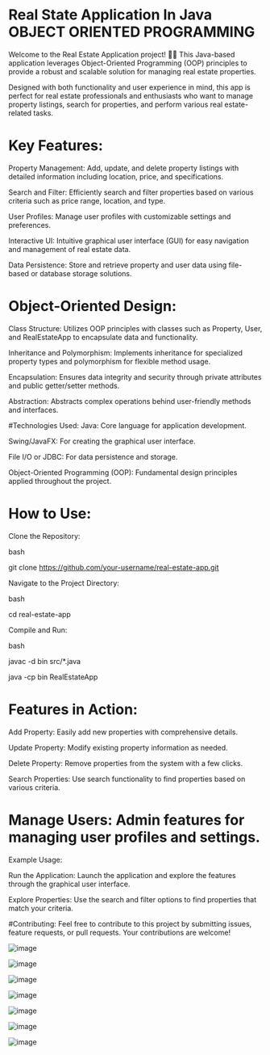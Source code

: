# Real State Application In Java OBJECT ORIENTED PROGRAMMING

Welcome to the Real Estate Application project! 🏡✨ This Java-based application leverages Object-Oriented Programming (OOP) principles to provide a robust and scalable solution for managing real estate properties.

Designed with both functionality and user experience in mind, this app is perfect for real estate professionals and enthusiasts who want to manage property listings, search for properties, and perform various real estate-related tasks.

# Key Features:
Property Management: Add, update, and delete property listings with detailed information including location, price, and specifications.

Search and Filter: Efficiently search and filter properties based on various criteria such as price range, location, and type.

User Profiles: Manage user profiles with customizable settings and preferences.

Interactive UI: Intuitive graphical user interface (GUI) for easy navigation and management of real estate data.

Data Persistence: Store and retrieve property and user data using file-based or database storage solutions.

# Object-Oriented Design:
Class Structure: Utilizes OOP principles with classes such as Property, User, and RealEstateApp to encapsulate data and functionality.

Inheritance and Polymorphism: Implements inheritance for specialized property types and polymorphism for flexible method usage.

Encapsulation: Ensures data integrity and security through private attributes and public getter/setter methods.

Abstraction: Abstracts complex operations behind user-friendly methods and interfaces.

#Technologies Used:
Java: Core language for application development.

Swing/JavaFX: For creating the graphical user interface.

File I/O or JDBC: For data persistence and storage.

Object-Oriented Programming (OOP): Fundamental design principles applied throughout the project.

# How to Use:
Clone the Repository:

bash

git clone https://github.com/your-username/real-estate-app.git

Navigate to the Project Directory:

bash

cd real-estate-app

Compile and Run:

bash

javac -d bin src/*.java

java -cp bin RealEstateApp

# Features in Action:
Add Property: Easily add new properties with comprehensive details.

Update Property: Modify existing property information as needed.

Delete Property: Remove properties from the system with a few clicks.

Search Properties: Use search functionality to find properties based on various criteria.

# Manage Users: Admin features for managing user profiles and settings.
Example Usage:

Run the Application: Launch the application and explore the features through the graphical user interface.

Explore Properties: Use the search and filter options to find properties that match your criteria.

#Contributing:
Feel free to contribute to this project by submitting issues, feature requests, or pull requests. Your contributions are welcome!



![image](https://github.com/user-attachments/assets/0cbd2bfa-efbd-4c35-837c-92f0f51d7521)

![image](https://github.com/user-attachments/assets/f8b1c59c-acc3-40ee-ad26-209aa325ef53)

![image](https://github.com/user-attachments/assets/a9247974-0b37-46e8-896c-c086418284f4)

![image](https://github.com/user-attachments/assets/5f2f6fa6-254a-4669-8309-f10938508532)

![image](https://github.com/user-attachments/assets/56ea5860-7a31-4d3b-809d-f1bfdb0661cd)

![image](https://github.com/user-attachments/assets/e13f939c-ca7d-4a82-9772-df616229a9e0)

![image](https://github.com/user-attachments/assets/bb77084a-3daa-456e-b627-2d4071ba25ff)





